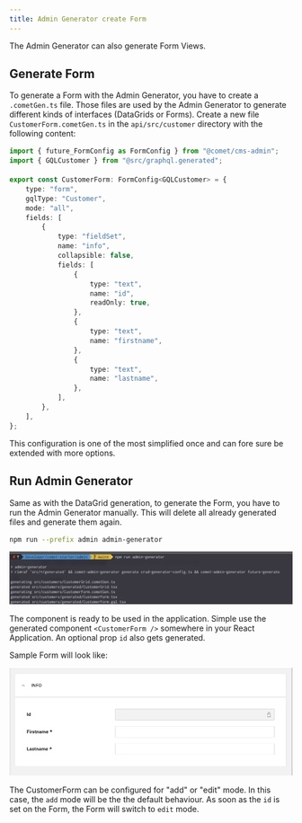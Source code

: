 ```yaml
---
title: Admin Generator create Form
---
```


The Admin Generator can also generate Form Views.

## Generate Form

To generate a Form with the Admin Generator, you have to create a `.cometGen.ts` file. Those files are used by the Admin Generator to generate different kinds of interfaces (DataGrids or Forms). Create a new file `CustomerForm.cometGen.ts` in the `api/src/customer` directory with the following content:

```typescript
import { future_FormConfig as FormConfig } from "@comet/cms-admin";
import { GQLCustomer } from "@src/graphql.generated";

export const CustomerForm: FormConfig<GQLCustomer> = {
    type: "form",
    gqlType: "Customer",
    mode: "all",
    fields: [
        {
            type: "fieldSet",
            name: "info",
            collapsible: false,
            fields: [
                {
                    type: "text",
                    name: "id",
                    readOnly: true,
                },
                {
                    type: "text",
                    name: "firstname",
                },
                {
                    type: "text",
                    name: "lastname",
                },
            ],
        },
    ],
};
```

This configuration is one of the most simplified once and can fore sure be extended with more options.

## Run Admin Generator

Same as with the DataGrid generation, to generate the Form, you have to run the Admin Generator manually. This will delete all already generated files and generate them again.

```bash
npm run --prefix admin admin-generator
```

![AdminGeneratorcli](./images/adminGeneratorCli.png)

The component is ready to be used in the application. Simple use the generated component `<CustomerForm />` somewhere in your React Application. An optional prop `id` also gets generated.

Sample Form will look like:

![CustomerForm](./images/customerForm.png)

The CustomerForm can be configured for "add" or "edit" mode. In this case, the `add` mode will be the the default behaviour. As soon as the `id` is set on the Form, the Form will switch to `edit` mode.
